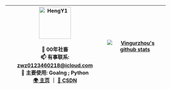  <div align=center>

| <img alt="HengY1" src="https://avatars.githubusercontent.com/u/57127283?s=96&v=4" width=100 /><br /><br /> 📖 00年社畜 <br />📫 有事联系: zwz0123460218@icloud.com <br /> 🔭 主要使用: Goalng ; Python <br>[🌍 主页](https://www.zhouwenzhe.com/) ｜ [🚀 CSDN](https://blog.csdn.net/weixin_51485807) | [![Vingurzhou's github stats](https://github-readme-stats.vercel.app/api?username=Vingurzhou&show_icons=true&bg_color=193549&text_color=73eab0&title_color=dde4e7)](https://github.com/anuraghazra/github-readme-stats) 
| ------------------------------------------------------------ | ------------------------------------------------------------ |

</div>


